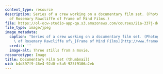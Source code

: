 ```yaml
---
content_type: resource
description: Series of a crew working on a documentary film set. (Photographs courtesy
  of Rosemary Rawcliffe of Frame of Mind Films.)
file: https://ol-ocw-studio-app-qa.s3.amazonaws.com/courses/21a-337j-documenting-culture-spring-2004/b4d397f946e492d0e5a5925f9106a2eb_21a-337js04-th.jpg
file_type: image/jpeg
image_metadata:
  caption: "Series of a crew working on a documentary film set. (Photographs courtesy\
    \ of Rosemary Rawcliffe of\_[Frame of Mind Films](http://www.frameofmindfilms.com).)"
  credit: ''
  image-alt: Three stills from a movie.
resourcetype: Image
title: Documentary Film Set (thumbnail)
uid: b4d397f9-46e4-92d0-e5a5-925f9106a2eb
---
```

